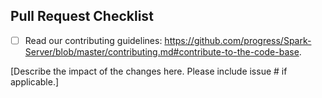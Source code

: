 <!-- PULL REQUEST TEMPLATE -->
<!-- (Update "[ ]" to "[x]" to check a box) -->

## Pull Request Checklist

- [ ] Read our contributing guidelines: https://github.com/progress/Spark-Server/blob/master/contributing.md#contribute-to-the-code-base.

[Describe the impact of the changes here. Please include issue # if applicable.]

<!--
Thank you for your contribution!
-->